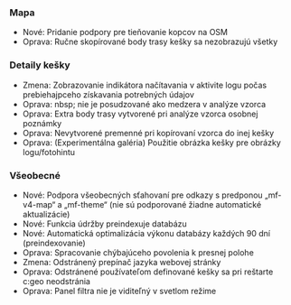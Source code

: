 
### Mapa
- Nové: Pridanie podpory pre tieňovanie kopcov na OSM
- Oprava: Ručne skopírované body trasy kešky sa nezobrazujú všetky

### Detaily kešky
- Zmena: Zobrazovanie indikátora načítavania v aktivite logu počas prebiehajpceho získavania potrebných údajov
- Oprava: nbsp; nie je posudzované ako medzera v analýze vzorca
- Oprava: Extra body trasy vytvorené pri analýze vzorca osobnej poznámky
- Oprava: Nevytvorené premenné pri kopírovaní vzorca do inej kešky
- Oprava: (Experimentálna galéria) Použitie obrázka kešky pre obrázky logu/fotohintu

### Všeobecné
- Nové: Podpora všeobecných sťahovaní pre odkazy s predponou „mf-v4-map“ a „mf-theme“ (nie sú podporované žiadne automatické aktualizácie)
- Nové: Funkcia údržby preindexuje databázu
- Nové: Automatická optimalizácia výkonu databázy každých 90 dní (preindexovanie)
- Oprava: Spracovanie chýbajúceho povolenia k presnej polohe
- Zmena: Odstránený prepínač jazyka webovej stránky
- Oprava: Odstránené používateľom definované kešky sa pri reštarte c:geo neodstránia
- Oprava: Panel filtra nie je viditeľný v svetlom režime
